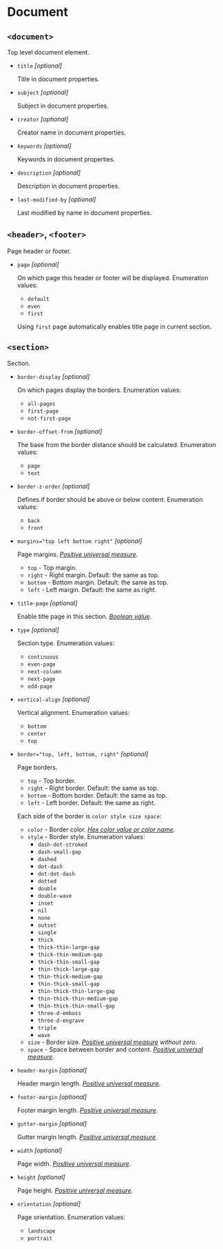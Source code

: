 # Document

## `<document>`

<!-- >>> documentTag -->

Top level document element.

* `title` *[optional]*
  
  Title in document properties.

* `subject` *[optional]*
  
  Subject in document properties.

* `creator` *[optional]*
  
  Creator name in document properties.

* `keywords` *[optional]*
  
  Keywords in document properties.

* `description` *[optional]*
  
  Description in document properties.

* `last-modified-by` *[optional]*
  
  Last modified by name in document properties.

<!-- <<< -->

## `<header>`, `<footer>`

<!-- >>> headerFooterTag -->

Page header or footer.

* `page` *[optional]*
  
  On which page this header or footer will be displayed. Enumeration values:
  * `default`
  * `even`
  * `first`
  
  Using `first` page automatically enables title page in current section.

<!-- <<< -->

## `<section>`

<!-- >>> sectionTag -->

Section.

* `border-display` *[optional]*
  
  On which pages display the borders. Enumeration values:
  * `all-pages`
  * `first-page`
  * `not-first-page`

* `border-offset-from` *[optional]*
  
  The base from the border distance should be calculated. Enumeration values:
  * `page`
  * `text`

* `border-z-order` *[optional]*
  
  Defines if border should be above or below content. Enumeration values:
  * `back`
  * `front`

* `margins="top left bottom right"` *[optional]*
  
  Page margins. *[Positive universal measure](attributes.md#positive-universal-measure)*.
  * `top` - Top margin.
  * `right` - Right margin. Default: the same as top.
  * `bottom` - Bottom margin. Default: the same as top.
  * `left` - Left margin. Default: the same as right.

* `title-page` *[optional]*
  
  Enable title page in this section. *[Boolean value](attributes.md#boolean-value)*.

* `type` *[optional]*
  
  Section type. Enumeration values:
  * `continuous`
  * `even-page`
  * `next-column`
  * `next-page`
  * `odd-page`

* `vertical-align` *[optional]*
  
  Vertical alignment. Enumeration values:
  * `bottom`
  * `center`
  * `top`

* `border="top, left, bottom, right"` *[optional]*
  
  Page borders. 
  * `top` - Top border.
  * `right` - Right border. Default: the same as top.
  * `bottom` - Bottom border. Default: the same as top.
  * `left` - Left border. Default: the same as right.
  
  Each side of the border is `color style size space`: 
  * `color` - Border color. *[Hex color value or color name](attributes.md#color)*.
  * `style` - Border style. Enumeration values:
    * `dash-dot-stroked`
    * `dash-small-gap`
    * `dashed`
    * `dot-dash`
    * `dot-dot-dash`
    * `dotted`
    * `double`
    * `double-wave`
    * `inset`
    * `nil`
    * `none`
    * `outset`
    * `single`
    * `thick`
    * `thick-thin-large-gap`
    * `thick-thin-medium-gap`
    * `thick-thin-small-gap`
    * `thin-thick-large-gap`
    * `thin-thick-medium-gap`
    * `thin-thick-small-gap`
    * `thin-thick-thin-large-gap`
    * `thin-thick-thin-medium-gap`
    * `thin-thick-thin-small-gap`
    * `three-d-emboss`
    * `three-d-engrave`
    * `triple`
    * `wave`
  * `size` - Border size. *[Positive universal measure](attributes.md#positive-universal-measure) without zero*.
  * `space` - Space between border and content. *[Positive universal measure](attributes.md#positive-universal-measure)*.

* `header-margin` *[optional]*
  
  Header margin length. *[Positive universal measure](attributes.md#positive-universal-measure)*.

* `footer-margin` *[optional]*
  
  Footer margin length. *[Positive universal measure](attributes.md#positive-universal-measure)*.

* `gutter-margin` *[optional]*
  
  Gutter margin length. *[Positive universal measure](attributes.md#positive-universal-measure)*.

* `width` *[optional]*
  
  Page width. *[Positive universal measure](attributes.md#positive-universal-measure)*.

* `height` *[optional]*
  
  Page height. *[Positive universal measure](attributes.md#positive-universal-measure)*.

* `orientation` *[optional]*
  
  Page orientation. Enumeration values:
  * `landscape`
  * `portrait`

<!-- <<< -->
